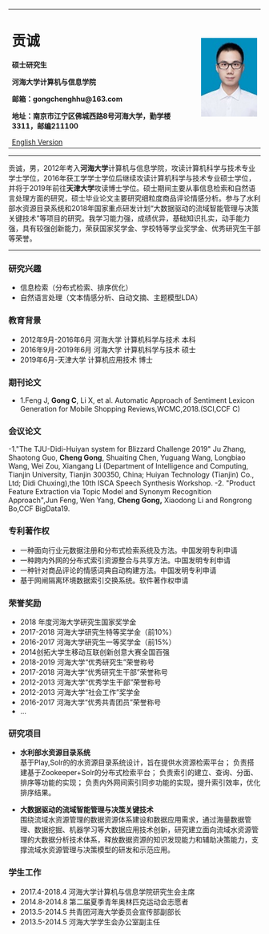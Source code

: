 <div>
<table border="0">
  <tr>
    <td width="75%">
      <h1>贡诚</h1>
      <p><b>硕士研究生</b></p>
      <p><b>河海大学计算机与信息学院</b></p>
      <p><b>邮箱：gongchenghhu@163.com</b></p>
      <p><b>地址：南京市江宁区佛城西路8号河海大学，勤学楼3311，邮编211100</b></p>
      <a href="/index-en.html">English Version</a>
    </td>
    <td width="25%">
      <img src="/zhengjianzhao1.jpg" width="100%">
    </td>
  </tr>
</table>
</div>

---

贡诚，男，2012年考入**河海大学**计算机与信息学院，攻读计算机科学与技术专业学士学位，2016年获工学学士学位后继续攻读计算机科学与技术专业硕士学位，并将于2019年前往**天津大学**攻读博士学位。硕士期间主要从事信息检索和自然语言处理方面的研究，硕士毕业论文主要研究细粒度商品评论情感分析。参与了水利部水资源目录系统和2018年国家重点研发计划“大数据驱动的流域智能管理与决策关键技术”等项目的研究。我学习能力强，成绩优异，基础知识扎实，动手能力强，具有较强创新能力，荣获国家奖学金、学校特等学业奖学金、优秀研究生干部等荣誉。

---
### 研究兴趣
- 信息检索（分布式检索、排序优化）
- 自然语言处理（文本情感分析、自动文摘、主题模型LDA）

### 教育背景
- 2012年9月-2016年6月  河海大学  计算机科学与技术   本科
- 2016年9月-2019年6月  河海大学  计算机科学与技术   硕士
- 2019年6月-天津大学  计算机应用技术    博士

### 期刊论文
- 1.Feng J, **Gong C**, Li X, et al. Automatic Approach of Sentiment Lexicon Generation for Mobile Shopping Reviews,WCMC,2018.(SCI,CCF C)

### 会议论文
-1."The TJU-Didi-Huiyan system for Blizzard Challenge 2019" Ju Zhang, Shaotong Guo, **Cheng Gong**, Shuaiting Chen, Yuguang Wang, Longbiao Wang, Wei Zou, Xiangang Li (Department of Intelligence and Computing, Tianjin University, Tianjin 300350, China; Huiyan Technology (Tianjin) Co., Ltd; Didi Chuxing),the 10th ISCA Speech Synthesis Workshop.
-2. "Product Feature Extraction via Topic Model and Synonym Recognition Approach",Jun Feng, Wen Yang, **Cheng Gong,** Xiaodong Li and Rongrong Bo,CCF BigData19.
### 专利著作权
 - 一种面向行业元数据注册和分布式检索系统及方法。中国发明专利申请
 - 一种跨内外网的分布式索引资源整合与共享方法。中国发明专利申请
 - 一种针对商品评论的情感词典自动构建方法。中国发明专利申请
 - 基于网闸隔离环境数据索引交换系统。软件著作权申请

### 荣誉奖励

 - 2018 年度河海大学研究生国家奖学金 
 - 2017-2018 河海大学研究生特等奖学金（前10%） 
 - 2016-2017 河海大学研究生一等奖学金（前15%） 
 - 2014创拓大学生移动互联创新创意大赛全国百强 
 - 2018-2019 河海大学“优秀研究生”荣誉称号 
 - 2017-2018 河海大学“优秀研究生干部”荣誉称号 
 - 2012-2013 河海大学“优秀学生干部”荣誉称号 
 - 2012-2013 河海大学“社会工作”奖学金
 - 2016-2017 河海大学“优秀共青团员”荣誉称号
 - ...

### 研究项目
- **水利部水资源目录系统**  
基于Play,Solr的的水资源目录系统设计，旨在提供水资源检索平台；
负责搭建基于Zookeeper+Solr的分布式检索平台；
负责索引的建立、查询、分面、排序等功能的实现；
负责内外网间索引同步功能的实现，提升索引效率，优化排序结果。


- **大数据驱动的流域智能管理与决策关键技术**  
围绕流域水资源管理的数据资源体系建设和数据应用需求，通过海量数据管理、数据挖掘、机器学习等大数据应用技术创新，研究建立面向流域水资源管理的大数据分析技术体系，释放数据资源的知识发现能力和辅助决策能力，支撑流域水资源管理与决策模型的研发和示范应用。

### 学生工作
 - 2017.4-2018.4  河海大学计算机与信息学院研究生会主席
 - 2014.8-2014.8  第二届夏季青年奥林匹克运动会志愿者
 - 2013.5-2014.5  共青团河海大学委员会宣传部副部长
 - 2013.5-2014.5  河海大学学生会办公室副主任
